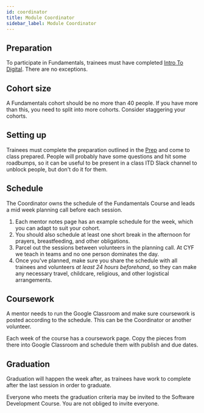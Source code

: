 ```yaml
---
id: coordinator
title: Module Coordinator
sidebar_label: Module Coordinator
---
```


## Preparation

To participate in Fundamentals, trainees must have completed [Intro To Digital](https://codeyourfuture.io/itc/). There are no exceptions.

## Cohort size

A Fundamentals cohort should be no more than 40 people. If you have more than this, you need to split into more cohorts. Consider staggering your cohorts.

## Setting up

Trainees must complete the preparation outlined in the [Prep](./preparation/index.md) and come to class prepared. People will probably have some questions and hit some roadbumps, so it can be useful to be present in a class ITD Slack channel to unblock people, but don't do it for them.

## Schedule

The Coordinator owns the schedule of the Fundamentals Course and leads a mid week planning call before each session.

1. Each mentor notes page has an example schedule for the week, which you can adapt to suit your cohort.
2. You should also schedule at least one short break in the afternoon for prayers, breastfeeding, and other obligations.
3. Parcel out the sessions between volunteers in the planning call. At CYF we teach in teams and no one person dominates the day.
4. Once you've planned, make sure you share the schedule with all trainees and volunteers _at least 24 hours beforehand_, so they can make any necessary travel, childcare, religious, and other logistical arrangements.

## Coursework

A mentor needs to run the Google Classroom and make sure coursework is posted according to the schedule. This can be the Coordinator or another volunteer.

Each week of the course has a coursework page. Copy the pieces from there into Google Classroom and schedule them with publish and due dates.

## Graduation

Graduation will happen the week after, as trainees have work to complete after the last session in order to graduate.

Everyone who meets the graduation criteria may be invited to the Software Development Course. You are not obliged to invite everyone.
